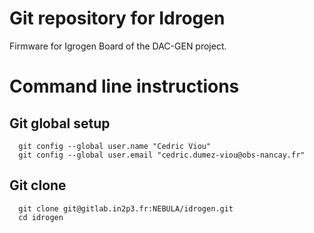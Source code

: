 # Git repository for Idrogen

Firmware for Igrogen Board of the DAC-GEN project.


# Command line instructions
## Git global setup
```
  git config --global user.name "Cedric Viou"
  git config --global user.email "cedric.dumez-viou@obs-nancay.fr"
```

## Git clone
```
  git clone git@gitlab.in2p3.fr:NEBULA/idrogen.git
  cd idrogen
```
